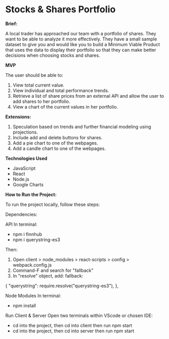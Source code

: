 # Stocks & Shares Portfolio

**Brief:**

A local trader has approached our team with a portfolio of shares. They want to be able to analyze it more effectively. They have a small sample dataset to give you and would like you to build a Minimum Viable Product that uses the data to display their portfolio so that they can make better decisions when choosing stocks and shares.

**MVP**

The user should be able to:

1. View total current value.
2. View individual and total performance trends.
3. Retrieve a list of share prices from an external API and allow the user to add shares to her portfolio.
4. View a chart of the current values in her portfolio.

**Extensions:**

1. Speculation based on trends and further financial modeling using projections.
2. Include add and delete buttons for shares.
3. Add a pie chart to one of the webpages.
4. Add a candle chart to one of the webpages.

**Technologies Used**

- JavaScript
- React
- Node.js
- Google Charts

**How to Run the Project:**

To run the project locally, follow these steps:

Dependencies:

API
In terminal:
- npm i finnhub
- npm i querystring-es3

Then:

1. Open client > node_modules > react-scripts > config > webpack.config.js
2. Command-F and search for "fallback"
3. In "resolve" object, add: fallback:

{
"querystring": require.resolve("querystring-es3"),
},

Node Modules
In terminal:
- npm install

Run Client & Server
Open two terminals within VScode or chosen IDE:

- cd into the project, then cd into client then run npm start
- cd into the project, then cd into server then run npm start 





